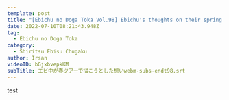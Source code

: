 ```yaml
---
template: post
title: "[Ebichu no Doga Toka Vol.98] Ebichu's thoughts on their spring tour"
date: 2022-07-10T08:21:43.948Z
tag:
  - Ebichu no Doga Toka
category:
  - Shiritsu Ebisu Chugaku
author: Irsan
videoID: bGjxbvepkKM
subTitle: エビ中が春ツアーで描こうとした想いwebm-subs-endt98.srt
---
```

test